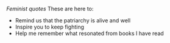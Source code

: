 *Feminist quotes*
These are here to:
- Remind us that the patriarchy is alive and well
- Inspire you to keep fighting
- Help me remember what resonated from books I have read
